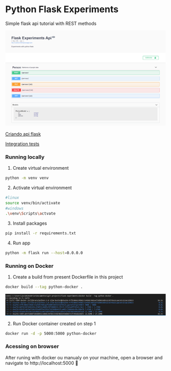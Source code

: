 # Python Flask Experiments

Simple flask api tutorial with REST methods

![flask-api](./docs/flask-api.png)

[Criando api flask](https://jozimarback.medium.com/criando-api-python-flask-com-swagger-a3ccfa531bd8)

[Integration tests](https://jozimarback.medium.com/integration-test-with-flask-api-cf1b6fc4be4d)

### Running locally

1. Create virtual environment

```bash
python -m venv venv
```
2. Activate virtual environment
```bash
#linux
source venv/bin/activate
#windows
.\venv\Scripts\actvate
```
3. Install packages
```bash
pip install -r requirements.txt
```
4. Run app
```bash
python -m flask run --host=0.0.0.0
```


### Running on Docker

1. Create a build from present Dockerfile in this project

```bash
docker build --tag python-docker .
```

![docker-image](./docs/creating-docker-image.png)

2. Run Docker container created on step 1
```bash
docker run -d -p 5000:5000 python-docker
```


### Acessing on browser

After runing with docker ou manualy on your machine, open a browser and navigate to http://localhost:5000 🎈
